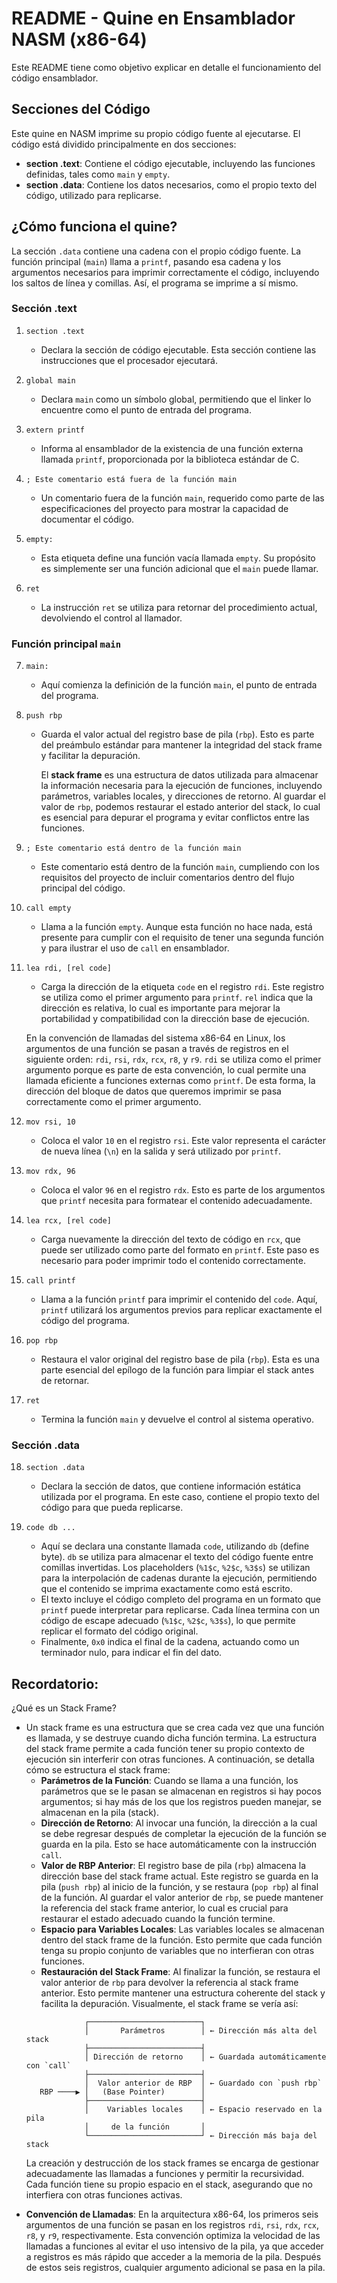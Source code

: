 # README - Quine en Ensamblador NASM (x86-64)

Este README tiene como objetivo explicar en detalle el funcionamiento del código ensamblador.

## Secciones del Código

Este quine en NASM imprime su propio código fuente al ejecutarse. El código está dividido principalmente en dos secciones:

- **section .text**: Contiene el código ejecutable, incluyendo las funciones definidas, tales como `main` y `empty`.
- **section .data**: Contiene los datos necesarios, como el propio texto del código, utilizado para replicarse.

## ¿Cómo funciona el quine?

La sección `.data` contiene una cadena con el propio código fuente. La función principal (`main`) llama a `printf`, pasando esa cadena y los argumentos necesarios para imprimir correctamente el código, incluyendo los saltos de línea y comillas. Así, el programa se imprime a sí mismo.


### Sección .text

1. `section .text`

   - Declara la sección de código ejecutable. Esta sección contiene las instrucciones que el procesador ejecutará.

2. `global main`

   - Declara `main` como un símbolo global, permitiendo que el linker lo encuentre como el punto de entrada del programa.

3. `extern printf`

   - Informa al ensamblador de la existencia de una función externa llamada `printf`, proporcionada por la biblioteca estándar de C.

4. `; Este comentario está fuera de la función main`

   - Un comentario fuera de la función `main`, requerido como parte de las especificaciones del proyecto para mostrar la capacidad de documentar el código.

5. `empty:`

   - Esta etiqueta define una función vacía llamada `empty`. Su propósito es simplemente ser una función adicional que el `main` puede llamar.

6. `ret`

   - La instrucción `ret` se utiliza para retornar del procedimiento actual, devolviendo el control al llamador.

### Función principal `main`

7. `main:`

   - Aquí comienza la definición de la función `main`, el punto de entrada del programa.

8. `push rbp`

   - Guarda el valor actual del registro base de pila (`rbp`). Esto es parte del preámbulo estándar para mantener la integridad del stack frame y facilitar la depuración.

     El **stack frame** es una estructura de datos utilizada para almacenar la información necesaria para la ejecución de funciones, incluyendo parámetros, variables locales, y direcciones de retorno. Al guardar el valor de `rbp`, podemos restaurar el estado anterior del stack, lo cual es esencial para depurar el programa y evitar conflictos entre las funciones.

9. `; Este comentario está dentro de la función main`

   - Este comentario está dentro de la función `main`, cumpliendo con los requisitos del proyecto de incluir comentarios dentro del flujo principal del código.

10. `call empty`

    - Llama a la función `empty`. Aunque esta función no hace nada, está presente para cumplir con el requisito de tener una segunda función y para ilustrar el uso de `call` en ensamblador.

11. `lea rdi, [rel code]`

    - Carga la dirección de la etiqueta `code` en el registro `rdi`. Este registro se utiliza como el primer argumento para `printf`. `rel` indica que la dirección es relativa, lo cual es importante para mejorar la portabilidad y compatibilidad con la dirección base de ejecución.

     En la convención de llamadas del sistema x86-64 en Linux, los argumentos de una función se pasan a través de registros en el siguiente orden: `rdi`, `rsi`, `rdx`, `rcx`, `r8`, y `r9`. `rdi` se utiliza como el primer argumento porque es parte de esta convención, lo cual permite una llamada eficiente a funciones externas como `printf`. De esta forma, la dirección del bloque de datos que queremos imprimir se pasa correctamente como el primer argumento.

12. `mov rsi, 10`

    - Coloca el valor `10` en el registro `rsi`. Este valor representa el carácter de nueva línea (`\n`) en la salida y será utilizado por `printf`.

13. `mov rdx, 96`

    - Coloca el valor `96` en el registro `rdx`. Esto es parte de los argumentos que `printf` necesita para formatear el contenido adecuadamente.

14. `lea rcx, [rel code]`

    - Carga nuevamente la dirección del texto de código en `rcx`, que puede ser utilizado como parte del formato en `printf`. Este paso es necesario para poder imprimir todo el contenido correctamente.

15. `call printf`

    - Llama a la función `printf` para imprimir el contenido del `code`. Aquí, `printf` utilizará los argumentos previos para replicar exactamente el código del programa.

16. `pop rbp`

    - Restaura el valor original del registro base de pila (`rbp`). Esta es una parte esencial del epílogo de la función para limpiar el stack antes de retornar.

17. `ret`

    - Termina la función `main` y devuelve el control al sistema operativo.

### Sección .data

18. `section .data`

    - Declara la sección de datos, que contiene información estática utilizada por el programa. En este caso, contiene el propio texto del código para que pueda replicarse.

19. `code db ...`

    - Aquí se declara una constante llamada `code`, utilizando `db` (define byte). `db` se utiliza para almacenar el texto del código fuente entre comillas invertidas. Los placeholders (`%1$c`, `%2$c`, `%3$s`) se utilizan para la interpolación de cadenas durante la ejecución, permitiendo que el contenido se imprima exactamente como está escrito.
    - El texto incluye el código completo del programa en un formato que `printf` puede interpretar para replicarse. Cada línea termina con un código de escape adecuado (`%1$c`, `%2$c`, `%3$s`), lo que permite replicar el formato del código original.
    - Finalmente, `0x0` indica el final de la cadena, actuando como un terminador nulo, para indicar el fin del dato.



## Recordatorio:


¿Qué es un Stack Frame?

- Un stack frame es una estructura que se crea cada vez que una función es llamada, y se destruye cuando dicha función termina. La estructura del stack frame permite a cada función tener su propio contexto de ejecución sin interferir con otras funciones. A continuación, se detalla cómo se estructura el stack frame:
  - **Parámetros de la Función**: Cuando se llama a una función, los parámetros que se le pasan se almacenan en registros si hay pocos argumentos; si hay más de los que los registros pueden manejar, se almacenan en la pila (stack).
  - **Dirección de Retorno**: Al invocar una función, la dirección a la cual se debe regresar después de completar la ejecución de la función se guarda en la pila. Esto se hace automáticamente con la instrucción `call`.
  - **Valor de RBP Anterior**: El registro base de pila (`rbp`) almacena la dirección base del stack frame actual. Este registro se guarda en la pila (`push rbp`) al inicio de la función, y se restaura (`pop rbp`) al final de la función. Al guardar el valor anterior de `rbp`, se puede mantener la referencia del stack frame anterior, lo cual es crucial para restaurar el estado adecuado cuando la función termine.
  - **Espacio para Variables Locales**: Las variables locales se almacenan dentro del stack frame de la función. Esto permite que cada función tenga su propio conjunto de variables que no interfieran con otras funciones.
  - **Restauración del Stack Frame**: Al finalizar la función, se restaura el valor anterior de `rbp` para devolver la referencia al stack frame anterior. Esto permite mantener una estructura coherente del stack y facilita la depuración. Visualmente, el stack frame se vería así:
  ```
               ┌─────────────────────────┐
               │       Parámetros        │ ← Dirección más alta del stack
               ├─────────────────────────┤
               │ Dirección de retorno    │ ← Guardada automáticamente con `call`
               ├─────────────────────────┤
               │  Valor anterior de RBP  │ ← Guardado con `push rbp`
     RBP ────▶ │   (Base Pointer)        │
               ├─────────────────────────┤
               │    Variables locales    │ ← Espacio reservado en la pila
               │     de la función       │
               └─────────────────────────┘ ← Dirección más baja del stack
  ```
  La creación y destrucción de los stack frames se encarga de gestionar adecuadamente las llamadas a funciones y permitir la recursividad. Cada función tiene su propio espacio en el stack, asegurando que no interfiera con otras funciones activas.



&#x20;

- **Convención de Llamadas**: En la arquitectura x86-64, los primeros seis argumentos de una función se pasan en los registros `rdi`, `rsi`, `rdx`, `rcx`, `r8`, y `r9`, respectivamente. Esta convención optimiza la velocidad de las llamadas a funciones al evitar el uso intensivo de la pila, ya que acceder a registros es más rápido que acceder a la memoria de la pila. Después de estos seis registros, cualquier argumento adicional se pasa en la pila.
